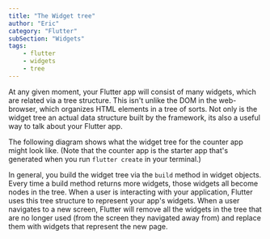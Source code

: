 ```yaml
---
title: "The Widget tree"
author: "Eric"
category: "Flutter"
subSection: "Widgets"
tags:
    - flutter
    - widgets
    - tree
---
```


At any given moment, your Flutter app will consist of many widgets, which are related via a tree structure. This isn't unlike the DOM in the web-browser, which organizes HTML elements in a tree of sorts. Not only is the widget tree an actual data structure built by the framework, its also a useful way to talk about your Flutter app.  

The following diagram shows what the widget tree for the counter app might look like. (Note that the counter app is the starter app that's generated when you run `flutter create` in your terminal.) 

<!-- TODO: insert image-->

In general, you build the widget tree via the `build` method in widget objects. Every time a build method returns more widgets, those widgets all become nodes in the tree. When a user is interacting with your application, Flutter uses this tree structure to represent your app's widgets. When a user navigates to a new screen, Flutter will remove all the widgets in the tree that are no longer used (from the screen they navigated away from) and replace them with widgets that represent the new page. 

